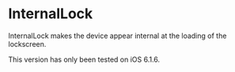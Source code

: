 # InternalLock
InternalLock makes the device appear internal at the loading of the
lockscreen.

This version has only been tested on iOS 6.1.6.
